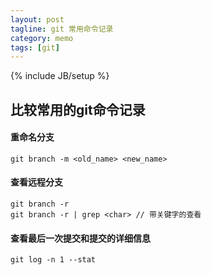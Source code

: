 ```yaml
---
layout: post
tagline: git 常用命令记录
category: memo
tags: [git]
---
```

{% include JB/setup %}
## 比较常用的git命令记录

#### 重命名分支
    git branch -m <old_name> <new_name>

#### 查看远程分支
    git branch -r
    git branch -r | grep <char> // 带关键字的查看

#### 查看最后一次提交和提交的详细信息
    git log -n 1 --stat